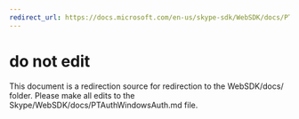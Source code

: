 ```yaml
---
redirect_url: https://docs.microsoft.com/en-us/skype-sdk/WebSDK/docs/PTAuthWindowsAuth
---
```

# do not edit
This document is a redirection source for redirection to the WebSDK/docs/ folder. Please make all edits to the Skype/WebSDK/docs/PTAuthWindowsAuth.md file.

